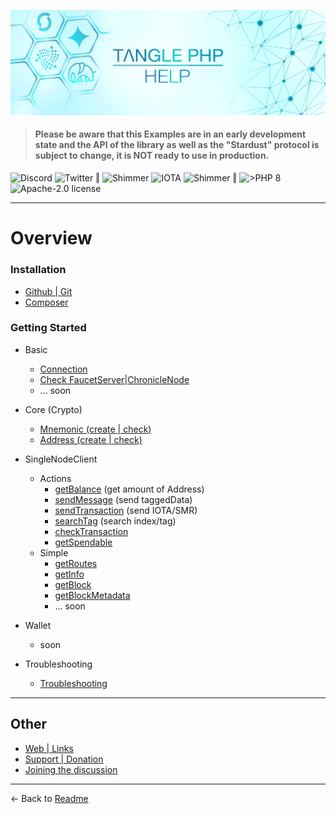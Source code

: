 ![](.meta/Banner.png)

> #### Please be aware that this Examples are in an early development state and the API of the library as well as the "Stardust" protocol is subject to change, it is NOT ready to use in production.

<a href="https://discord.iota.org/" style="text-decoration:none;"><img src="https://img.shields.io/badge/Discord-9cf.svg?style=social&logo=discord" alt="Discord"></a>
<a href="https://twitter.com/tanglePHP/" style="text-decoration:none;"><img src="https://img.shields.io/badge/Twitter-@tanglePHP-9cf.svg?style=social&logo=twitter" alt="Twitter"></a> ‖
<a href="https://www.tanglephp.com/" style="text-decoration:none;"><img src="https://img.shields.io/badge/tanglePHP-grey?style=flat-square&logo=tanglePHP" alt="Shimmer"></a>
<a href="https://www.iota.org/" style="text-decoration:none;"><img src="https://img.shields.io/badge/IOTA-grey?style=flat-square&logo=iota" alt="IOTA"></a>
<a href="https://www.shimmer.network/" style="text-decoration:none;"><img src="https://img.shields.io/badge/Shimmer-grey?style=flat-square&logo=shimmer" alt="Shimmer"></a> ‖
<a href="https://www.php.net/" style="text-decoration:none;"><img src="https://img.shields.io/badge/PHP->= 8.1.x-blue?style=flat-square&logo=php" alt=">PHP 8"></a>
<a href="https://github.com/iota-community/iota.php/LICENSE" style="text-decoration:none;"><img src="https://img.shields.io/badge/license-Apache--2.0-green?style=flat-square" alt="Apache-2.0 license"></a>

---

# Overview

### Installation

+ [Github | Git](./001_installation_github.md)
+ [Composer](./001_installation_composer.md)

### Getting Started

+ Basic
    + [Connection](./002_basic_connection.md)
    + [Check FaucetServer|ChronicleNode](./002_basic_check_connection.md)
    + ... soon


+ Core (Crypto)
    + [Mnemonic (create | check)](./002_basic_crypto_mnemonic.md)
    + [Address (create | check)](./002_basic_crypto_address.md)


+ SingleNodeClient
    + Actions
        + [getBalance](./003_singlenodeclient_action_getBalance.md) (get amount of Address)
        + [sendMessage](./003_singlenodeclient_action_sendMessage.md) (send taggedData)
        + [sendTransaction](./003_singlenodeclient_action_sendTransaction.md) (send IOTA/SMR)
        + [searchTag](./003_singlenodeclient_action_searchTag.md) (search index/tag)
        + [checkTransaction](./003_singlenodeclient_action_checkTransaction.md)
        + [getSpendable](./003_singlenodeclient_action_getSpendable.md)
    + Simple
        + [getRoutes](./004_singlenodeclient_simple_getRoutes.md)
        + [getInfo](./004_singlenodeclient_simple_getInfo.md)
        + [getBlock](./004_singlenodeclient_simple_getBlock.md)
        + [getBlockMetadata](./004_singlenodeclient_simple_getBlockMetadata.md)
        + ... soon


+ Wallet
    + soon


+ Troubleshooting
    + [Troubleshooting](./100_troubleshooting.md)

---

## Other

+ [Web | Links](./100_web.md)
+ [Support | Donation](./100_donation.md)
+ [Joining the discussion](./100_discussion.md)

---

<- Back to [Readme](../README.md)